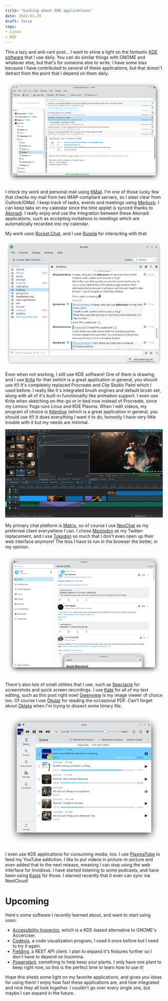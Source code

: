 ```yaml
---
title: "Gushing about KDE applications"
date: 2024-01-29
draft: false
tags:
- Linux
- KDE
---
```


This a lazy and anti-rant post... I want to shine a light on the fantastic [KDE software](https://kde.org/) that I use daily. You can do similar things with GNOME and whatever else, but that's for someone else to write. I have some bias because I have contributed to several of these applications, but that doesn't detract from the point that I depend on them daily.

![Screenshot of KMail from kde.org](kmail.png)

I check my work and personal mail using [KMail](https://apps.kde.org/kmail2/). I'm one of those lucky few that checks my mail from two IMAP-compliant servers, so I steer clear from Outlook/GMail. I keep track of tasks, events and meetings using [Merkuro](https://apps.kde.org/merkuro.calendar/). I can keep tabs on my calendar  since the time applet is synced thanks to [Akonadi](https://en.wikipedia.org/wiki/Akonadi). I really enjoy and use the integration between these Akonadi applications, such as accepting invitations to meetings which are automatically recorded into my calendar.

My work uses [Rocket.Chat](https://www.rocket.chat/), and I use [Ruqola](https://apps.kde.org/ruqola/) for interacting with that:

![Screenshot of Ruqola from kde.org](ruqola.png)

Even when not working, I still use KDE software! One of them is drawing, and I use [Krita](https://krita.org/en/) for that (which is a great application in general, you should use it!) It's completely replaced Procreate and Clip Studio Paint which I used before. I really like it's integrated brush engines and default brush set, along with all of it's built-in functionality like animation support. I even use Krita when sketching on-the-go or in bed now instead of Procreate, since my Lenovo Yoga runs Linux and KDE Plasma. When I edit videos, my program of choice is [Kdenlive](https://kdenlive.org/en/) (which is a great application in general, you should use it!) It does everything I want it to do, honestly I have very little trouble with it but my needs are minimal.

![Screenshot of Kdenlive from kde.org](kdenlive.png)

My primary chat platform is [Matrix](https://matrix.org), so of course I use [NeoChat](https://apps.kde.org/neochat/) as my preferred client everywhere I can. I chose [Mastodon](https://joinmastodon.org/) as my Twitter-replacement, and I use [Tokodon](https://apps.kde.org/tokodon/) so much that I don't even open up their web interface anymore! The less I have to run in the browser the better, in my opinion.

![Screenshot of Tokodon from kde.org](tokodon.png)

There's also lots of small utilities that I use, such as [Spectacle](https://apps.kde.org/spectacle/) for screenshots and quick screen recordings. I use [Kate](https://apps.kde.org/kate/) for all of my text editing, such as this post right now! [Gwenview](https://apps.kde.org/kate/) is my image viewer of choice too. Of course I use [Okular](https://apps.kde.org/okular/) for reading the occasional PDF. Can't forget about [Okteta](https://apps.kde.org/okteta/) when I'm trying to dissect some binary file.

![Screenshot of Kasts from kde.org](kasts.png)

I even use KDE applications for consuming media, too. I use [PlasmaTube](https://apps.kde.org/plasmatube/) to feed my YouTube addiction. I like to put videos in picture-in-picture and even added that to the next release, meaning I can stop using the web interface for Invidious. I have started listening to some podcasts, and have been using [Kasts](https://apps.kde.org/kasts/) for those. I elarned recently that it even can sync via NextCloud!

# Upcoming

Here's some software I recently learned about, and want to start using soon:

* [Accessibility Inspector](https://apps.kde.org/accessibilityinspector/), which is a KDE-based alternative to GNOME's Accerciser.
* [Codevis](https://apps.kde.org/codevis/), a code visualization program, I used it once before but I need to try it again.
* [Fielding](https://apps.kde.org/fielding/), a REST API client. I plan to expand it's features further so I don't have to depend on Insomina.
* [Powerplant](https://apps.kde.org/powerplant/), something to help keep your plants. I only have one plant to keep right now, so this is the perfect time to learn how to use it!

Hope this sheds some light on my favorite applications, and gives you ideas for using them! I enjoy how fast these applications are, and how integrated and nice they all look together. I couldn't go over every single one, but maybe I can expand in the future.
